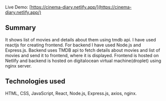 Live Demo: [https://cinema-diary.netlify.app/](https://cinema-diary.netlify.app/)
## Summary
It shows list of movies and details about them using tmdb api. I have used reactjs for creating frontend. For backend I have used Node.js and Express.js. Backend uses TMDB api to fetch details about movies and list of movies and send it to frontend, where it is displayed. 
Frontend is hosted on Netlify and backend is hosted on digitalocean virtual machine(droplet) using nginx server.

## Technologies used
HTML, CSS, JavaScript, React, Node.js, Express.js, axios, nginx.
